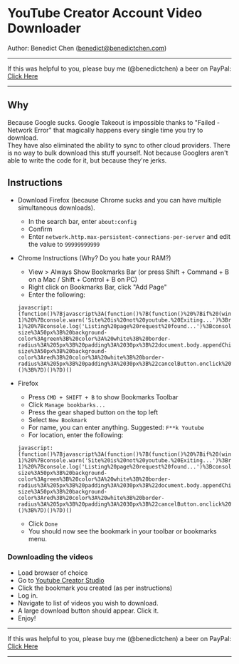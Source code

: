 # YouTube Creator Account Video Downloader

Author: Benedict Chen (benedict@benedictchen.com)

--------------

If this was helpful to you, please buy me (@benedictchen) a beer on PayPal: [Click Here](https://www.paypal.com/cgi-bin/webscr?cmd=_s-xclick&hosted_button_id=WXQKYYKPHWXHS)

--------------

## Why 

Because Google sucks.  Google Takeout is impossible thanks to "Failed - Network Error" that magically happens every single time you try to download.  
They have also eliminated the ability to sync to other cloud providers.  There is no way to bulk download this stuff yourself.  Not because Googlers
aren't able to write the code for it, but because they're jerks.  

## Instructions

- Download Firefox (because Chrome sucks and you can have multiple simultaneous downloads).
    - In the search bar, enter `about:config`
    - Confirm
    - Enter `network.http.max-persistent-connections-per-server` and edit the value to `99999999999`

- Chrome Instructions (Why? Do you hate your RAM?)
    - View > Always Show Bookmarks Bar (or press Shift + Command + B on a Mac / Shift + Control + B on PC)
    -  Right click on Bookmarks Bar, click "Add Page"
    - Enter the following:
    
    ```
    javascript:(function()%7Bjavascript%3A(function()%7B(function()%20%7Bif%20(window.location.hostname.toLowerCase().indexOf('youtube')%20%3D%3D%3D%20-1)%20%7Bconsole.warn('Site%20is%20not%20youtube.%20Exiting...')%3Breturn%3B%7Dconsole.log('YouTube%20detected.')%3Bwindow.oldXHROpen%20%3D%20window.XMLHttpRequest.prototype.open%3Blet%20downloadButton%20%3D%20null%3Blet%20cancelButton%20%3D%20null%3Blet%20interceptor%20%3D%20function%20(method%2C%20url%2C%20async)%20%7Bconsole.log('Intercepted%20request%3A%20'%2C%20%7Burl%7D)%3Bif%20(url.indexOf('%2Fyoutubei%2Fv1%2Fcreator%2Flist_creator_videos')%20!%3D%3D%20-1)%20%7Bconsole.log('Listing%20page%20request%20found...')%3Bconsole.warn(%7Bthis%3A%20this%7D)%3Bthis.addEventListener('load'%2C%20function%20()%20%7Blet%20response%20%3D%20JSON.parse(this.responseText)%3Bconsole.log(%7Bresponse%7D)const%20%7B%20videos%20%7D%20%3D%20response%3Blet%20waitTime%20%3D%200%3B%2F%2F%20Clear%20old%20buttonsif%20(downloadButton)%20%7Bdocument.body.removeChild(downloadButton)%3BdownloadButton%20%3D%20null%3B%7Dif%20(cancelButton)%20%7Bdocument.body.removeChild(cancelButton)%3BcancelButton%20%3D%20null%3B%7DdownloadButton%20%3D%20document.createElement('button')%3BdownloadButton.textContent%20%3D%20%22Download%20Videos%22%3BdownloadButton.style%20%3D%20%22position%3Aabsolute%3B%20right%3A%2030px%3B%20bottom%3A%2030px%3B%20font-size%3A50px%3B%20background-color%3Agreen%3B%20color%3A%20white%3B%20border-radius%3A%205px%3B%20padding%3A%2030px%3B%22document.body.appendChild(downloadButton)%3BcancelButton%20%3D%20document.createElement('button')%3BcancelButton.textContent%20%3D%20%22Cancel%22%3BcancelButton.style%20%3D%20%22position%3Aabsolute%3B%20left%3A%2030px%3B%20bottom%3A%2030px%3B%20font-size%3A50px%3B%20background-color%3Ared%3B%20color%3A%20white%3B%20border-radius%3A%205px%3B%20padding%3A%2030px%3B%22cancelButton.onclick%20%3D%20()%20%3D%3E%20%7Bdocument.body.removeChild(cancelButton)%3Bdocument.body.removeChild(downloadButton)%3Bdelete%20downloadButton%3Bdelete%20waitTime%3B%7D%3Bdocument.body.appendChild(cancelButton)%3BdownloadButton.onclick%20%3D%20()%20%3D%3E%20%7Bvideos.forEach((item)%20%3D%3E%20%7Bconsole.log(item)%3Blet%20dataUrl%20%3D%20%60https%3A%2F%2Fwww.youtube.com%24%7Bitem.downloadUrl%7D%60%3Bconsole.log(%7B%20dataUrl%20%7D)setTimeout(()%20%3D%3E%20%7Bwindow.open(dataUrl%2C%20item.videoId)%3B%7D%2C%20waitTime)%3BwaitTime%20%2B%3D%2015000%3B%7D)%3Bdocument.body.removeChild(downloadButton)%3Bdocument.body.removeChild(cancelButton)%3Bdelete%20downloadButton%3Bdelete%20cancelButton%3Bdelete%20waitTime%3B%7D%3B%7D)%3B%7Dreturn%20oldXHROpen.apply(this%2C%20arguments)%3B%7Dif%20(window.XMLHttpRequest.prototype.open%20!%3D%3D%20interceptor)%20%7Bwindow.XMLHttpRequest.prototype.open%20%3D%20interceptor%3B%7D%20else%20%7Bconsole.warn('Already%20have%20interceptor')%3B%7D%7D)()%3B%7D)()%7D)()
    ```

- Firefox 
    - Press `CMD + SHIFT + B` to show Bookmarks Toolbar
    - Click `Manage bookbarks...`
    - Press the gear shaped button on the top left
    - Select `New Bookmark`
    - For name, you can enter anything. Suggested: `F**k Youtube`
    - For location, enter the following:
    ```
    javascript:(function()%7Bjavascript%3A(function()%7B(function()%20%7Bif%20(window.location.hostname.toLowerCase().indexOf('youtube')%20%3D%3D%3D%20-1)%20%7Bconsole.warn('Site%20is%20not%20youtube.%20Exiting...')%3Breturn%3B%7Dconsole.log('YouTube%20detected.')%3Bwindow.oldXHROpen%20%3D%20window.XMLHttpRequest.prototype.open%3Blet%20downloadButton%20%3D%20null%3Blet%20cancelButton%20%3D%20null%3Blet%20interceptor%20%3D%20function%20(method%2C%20url%2C%20async)%20%7Bconsole.log('Intercepted%20request%3A%20'%2C%20%7Burl%7D)%3Bif%20(url.indexOf('%2Fyoutubei%2Fv1%2Fcreator%2Flist_creator_videos')%20!%3D%3D%20-1)%20%7Bconsole.log('Listing%20page%20request%20found...')%3Bconsole.warn(%7Bthis%3A%20this%7D)%3Bthis.addEventListener('load'%2C%20function%20()%20%7Blet%20response%20%3D%20JSON.parse(this.responseText)%3Bconsole.log(%7Bresponse%7D)const%20%7B%20videos%20%7D%20%3D%20response%3Blet%20waitTime%20%3D%200%3B%2F%2F%20Clear%20old%20buttonsif%20(downloadButton)%20%7Bdocument.body.removeChild(downloadButton)%3BdownloadButton%20%3D%20null%3B%7Dif%20(cancelButton)%20%7Bdocument.body.removeChild(cancelButton)%3BcancelButton%20%3D%20null%3B%7DdownloadButton%20%3D%20document.createElement('button')%3BdownloadButton.textContent%20%3D%20%22Download%20Videos%22%3BdownloadButton.style%20%3D%20%22position%3Aabsolute%3B%20right%3A%2030px%3B%20bottom%3A%2030px%3B%20font-size%3A50px%3B%20background-color%3Agreen%3B%20color%3A%20white%3B%20border-radius%3A%205px%3B%20padding%3A%2030px%3B%22document.body.appendChild(downloadButton)%3BcancelButton%20%3D%20document.createElement('button')%3BcancelButton.textContent%20%3D%20%22Cancel%22%3BcancelButton.style%20%3D%20%22position%3Aabsolute%3B%20left%3A%2030px%3B%20bottom%3A%2030px%3B%20font-size%3A50px%3B%20background-color%3Ared%3B%20color%3A%20white%3B%20border-radius%3A%205px%3B%20padding%3A%2030px%3B%22cancelButton.onclick%20%3D%20()%20%3D%3E%20%7Bdocument.body.removeChild(cancelButton)%3Bdocument.body.removeChild(downloadButton)%3Bdelete%20downloadButton%3Bdelete%20waitTime%3B%7D%3Bdocument.body.appendChild(cancelButton)%3BdownloadButton.onclick%20%3D%20()%20%3D%3E%20%7Bvideos.forEach((item)%20%3D%3E%20%7Bconsole.log(item)%3Blet%20dataUrl%20%3D%20%60https%3A%2F%2Fwww.youtube.com%24%7Bitem.downloadUrl%7D%60%3Bconsole.log(%7B%20dataUrl%20%7D)setTimeout(()%20%3D%3E%20%7Bwindow.open(dataUrl%2C%20item.videoId)%3B%7D%2C%20waitTime)%3BwaitTime%20%2B%3D%2015000%3B%7D)%3Bdocument.body.removeChild(downloadButton)%3Bdocument.body.removeChild(cancelButton)%3Bdelete%20downloadButton%3Bdelete%20cancelButton%3Bdelete%20waitTime%3B%7D%3B%7D)%3B%7Dreturn%20oldXHROpen.apply(this%2C%20arguments)%3B%7Dif%20(window.XMLHttpRequest.prototype.open%20!%3D%3D%20interceptor)%20%7Bwindow.XMLHttpRequest.prototype.open%20%3D%20interceptor%3B%7D%20else%20%7Bconsole.warn('Already%20have%20interceptor')%3B%7D%7D)()%3B%7D)()%7D)()
    ```
    - Click `Done`
    - You should now see the bookmark in your toolbar or bookmarks menu.
  
###  Downloading the videos
  - Load browser of choice
  - Go to [Youtube Creator Studio ](https://studio.youtube.com)
  - Click the bookmark you created (as per instructions)
  - Log in.
  - Navigate to list of videos you wish to download.
  - A large download button should appear.  Click it.
  - Enjoy!
  




--------------

If this was helpful to you, please buy me (@benedictchen) a beer on PayPal: [Click Here](https://www.paypal.com/cgi-bin/webscr?cmd=_s-xclick&hosted_button_id=WXQKYYKPHWXHS)

--------------





